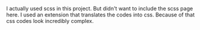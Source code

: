 I actually used scss in this project. But didn't want to include the scss page here. I used an extension that translates the codes into css. Because of that css codes look incredibly complex. 

